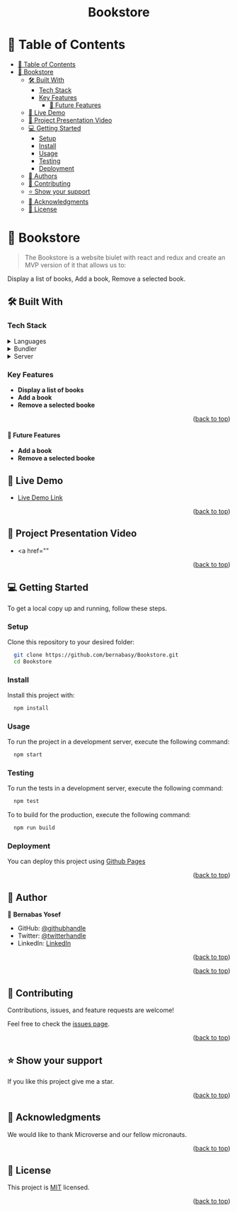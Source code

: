 <a name="readme-top"></a>
<div align="center">

  <h1><b>Bookstore</b></h1>

</div>

<!-- TABLE OF CONTENTS -->

# 📗 Table of Contents

- [📗 Table of Contents](#-table-of-contents)
- [📖 Bookstore ](#-Bookstore-)
  - [🛠 Built With ](#-built-with-)
    - [Tech Stack ](#tech-stack-)
    - [Key Features ](#key-features-)
      - [🔭 Future Features ](#-future-features-)
  - [🚀 Live Demo ](#-live-demo-)
  - [🚀 Project Presentation Video ](#-project-presentation-video-)
  - [💻 Getting Started ](#-getting-started-)
    - [Setup](#setup)
    - [Install](#install)
    - [Usage](#usage)
    - [Testing](#testing)
    - [Deployment](#deployment)
  - [👥 Authors](#-authors)
  - [🤝 Contributing ](#-contributing-)
  - [⭐️ Show your support ](#️-show-your-support-)
  - [🙏 Acknowledgments ](#-acknowledgments-)
  - [📝 License ](#-license-)

<!-- PROJECT DESCRIPTION -->

# 📖 Bookstore <a name="about-project"></a>

>  The Bookstore is a website biulet with react and redux and create an MVP version of it that allows us to:

Display a list of books,
Add a book,
Remove a selected book.

## 🛠 Built With <a name="built-with"></a>

### Tech Stack <a name="tech-stack"></a>

<details>
  <summary>Languages</summary>
  <ul>
    <li>HTML</li>
    <li>CSS</li>
    <li>Javascript</li>
  </ul>
</details>
<details>
  <summary>Bundler</summary>
  <ul>
    <li>Webpack</li>
  </ul>
</details>
<details>
  <summary>Server</summary>
  <ul>
    <li>Github</li>
  </ul>
</details>

<!-- Features -->

### Key Features <a name="key-features"></a>
- **Display a list of books**
- **Add a book**
- **Remove a selected booke**

<p align="right">(<a href="#readme-top">back to top</a>)</p>

#### 🔭 Future Features <a name="future-features"></a>

- **Add a book**
- **Remove a selected booke**

<!-- LIVE DEMO -->

## 🚀 Live Demo <a name="live-demo"></a>

- <a href="#" target="_blank">Live Demo Link</a>

<p align="right">(<a href="#readme-top">back to top</a>)</p>

## 🚀 Project Presentation Video <a name="live-demo"></a>

- <a href=""</a>

<p align="right">(<a href="#readme-top">back to top</a>)</p>




<!-- GETTING STARTED -->

## 💻 Getting Started <a name="getting-started"></a>

To get a local copy up and running, follow these steps.

### Setup

Clone this repository to your desired folder:

```sh
  git clone https://github.com/bernabasy/Bookstore.git
  cd Bookstore
```

### Install

Install this project with:

```sh
  npm install
```

### Usage

To run the project in a development server, execute the following command:

```sh
  npm start
```

### Testing

To run the tests in a development server, execute the following command:

```sh
  npm test
```

To to build for the production, execute the following command:

```sh
  npm run build
```

### Deployment

You can deploy this project using [Github Pages]()

<p align="right">(<a href="#readme-top">back to top</a>)</p>

<!-- AUTHORS -->

## 👥 Author

<a name="author"></a>

👤 **Bernabas Yosef**

- GitHub: [@githubhandle](https://github.com/bernabasy)
- Twitter: [@twitterhandle](https://twitter.com/@bernabasjosef)
- LinkedIn: [LinkedIn](https://www.linkedin.com/in/bernabas-yosef-74b571186)

<p align="right">(<a href="#readme-top">back to top</a>)</p>

<!-- FUTURE FEATURES -->

<p align="right">(<a href="#readme-top">back to top</a>)</p>

<!-- CONTRIBUTING -->

## 🤝 Contributing <a name="contributing"></a>

Contributions, issues, and feature requests are welcome!

Feel free to check the [issues page]().

<p align="right">(<a href="#readme-top">back to top</a>)</p>

<!-- SUPPORT -->

## ⭐️ Show your support <a name="support"></a>

If you like this project give me a star.

<p align="right">(<a href="#readme-top">back to top</a>)</p>

<!-- ACKNOWLEDGEMENTS -->

## 🙏 Acknowledgments <a name="acknowledgements"></a>

We would like to thank Microverse and our fellow micronauts.

<p align="right">(<a href="#readme-top">back to top</a>)</p>

<!-- LICENSE -->

## 📝 License <a name="license"></a>

This project is [MIT](https://github.com/bernabasy/Bookstore/blob/dev/LICENSE) licensed.

<p align="right">(<a href="#readme-top">back to top</a>)</p>
